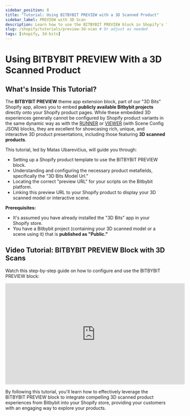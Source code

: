 ```yaml
---
sidebar_position: 8
title: "Tutorial: Using BITBYBIT PREVIEW with a 3D Scanned Product"
sidebar_label: PREVIEW with 3D Scan
description: Learn how to use the BITBYBIT PREVIEW block in Shopify's "3D Bits" app to embed a Bitbybit project featuring a 3D scanned product onto your e-commerce store.
slug: /shopify/tutorials/preview-3d-scan # Or adjust as needed
tags: [shopify, 3d-bits]
---
```


# Using BITBYBIT PREVIEW With a 3D Scanned Product

## What's Inside This Tutorial?

The **BITBYBIT PREVIEW** theme app extension block, part of our "3D Bits" Shopify app, allows you to embed **publicly available Bitbybit projects** directly onto your Shopify product pages. While these embedded 3D experiences generally cannot be configured by Shopify product variants in the same dynamic way as with the [RUNNER](/learn/3d-bits/theme-app-extensions/bitbybit-runner) or [VIEWER](/learn/3d-bits/theme-app-extensions/bitbybit-viewer) (with Scene Config JSON) blocks, they are excellent for showcasing rich, unique, and interactive 3D product presentations, including those featuring **3D scanned products**.

This tutorial, led by Matas Ubarevičius, will guide you through:
*   Setting up a Shopify product template to use the BITBYBIT PREVIEW block.
*   Understanding and configuring the necessary product metafields, specifically the "3D Bits Model Url."
*   Locating the correct "preview URL" for your scripts on the Bitbybit platform.
*   Linking this preview URL to your Shopify product to display your 3D scanned model or interactive scene.

**Prerequisites:**
*   It's assumed you have already installed the "3D Bits" app in your Shopify store.
*   You have a Bitbybit project (containing your 3D scanned model or a scene using it) that is **published as "Public."**

## Video Tutorial: BITBYBIT PREVIEW Block with 3D Scans

Watch this step-by-step guide on how to configure and use the BITBYBIT PREVIEW block:

<div class="responsive-video-container">
  <iframe 
    width="560" 
    height="315" 
    src="https://www.youtube.com/embed/xU5seV1NQ5o" 
    title="Tutorial: Using 3D Bits App For Shopify With BITBYBIT PREVIEW Theme App Extension Block for 3D Scans" 
    frameborder="0" 
    allow="accelerometer; autoplay; clipboard-write; encrypted-media; gyroscope; picture-in-picture; web-share" 
    allowfullscreen>
  </iframe>
</div>

By following this tutorial, you'll learn how to effectively leverage the BITBYBIT PREVIEW block to integrate compelling 3D scanned product experiences from Bitbybit into your Shopify store, providing your customers with an engaging way to explore your products.